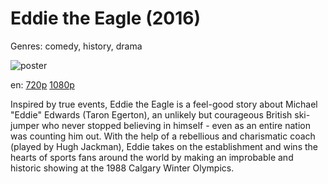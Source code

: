 # Eddie the Eagle (2016)

Genres: comedy, history, drama

![poster](http://image.tmdb.org/t/p/w500/hPM6huKXieBuDxgw4rssLbq0ijG.jpg)

en:
  [720p](magnet:?xt=urn:btih:F4C74EF1553369AD5DF6233DB6E851C79168A7FA&tr=udp://glotorrents.pw:6969/announce&tr=udp://tracker.opentrackr.org:1337/announce&tr=udp://torrent.gresille.org:80/announce&tr=udp://tracker.openbittorrent.com:80&tr=udp://tracker.coppersurfer.tk:6969&tr=udp://tracker.leechers-paradise.org:6969&tr=udp://p4p.arenabg.ch:1337&tr=udp://tracker.internetwarriors.net:1337)
  [1080p](magnet:?xt=urn:btih:61193D274393AE86770D6C24FD0139CD4A198AC9&tr=udp://glotorrents.pw:6969/announce&tr=udp://tracker.opentrackr.org:1337/announce&tr=udp://torrent.gresille.org:80/announce&tr=udp://tracker.openbittorrent.com:80&tr=udp://tracker.coppersurfer.tk:6969&tr=udp://tracker.leechers-paradise.org:6969&tr=udp://p4p.arenabg.ch:1337&tr=udp://tracker.internetwarriors.net:1337)
  


Inspired by true events, Eddie the Eagle is a feel-good story about Michael "Eddie" Edwards (Taron Egerton), an unlikely but courageous British ski-jumper who never stopped believing in himself - even as an entire nation was counting him out. With the help of a rebellious and charismatic coach (played by Hugh Jackman), Eddie takes on the establishment and wins the hearts of sports fans around the world by making an improbable and historic showing at the 1988 Calgary Winter Olympics.